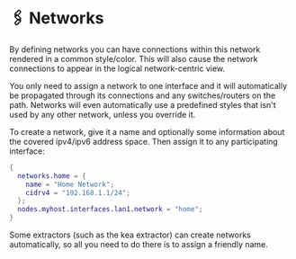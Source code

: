 # 🖇️ Networks

By defining networks you can have connections within this network rendered in a common style/color.
This will also cause the network connections to appear in the logical network-centric view.

You only need to assign a network to one interface and it will
automatically be propagated through its connections and any switches/routers on the path.
Networks will even automatically use a predefined styles that isn't used by any other network,
unless you override it.

To create a network, give it a name and optionally some information about the covered
ipv4/ipv6 address space. Then assign it to any participating interface:

```nix
{
  networks.home = {
    name = "Home Network";
    cidrv4 = "192.168.1.1/24";
  };
  nodes.myhost.interfaces.lan1.network = "home";
}
```

Some extractors (such as the kea extractor) can create networks automatically, so all you need
to do there is to assign a friendly name.
